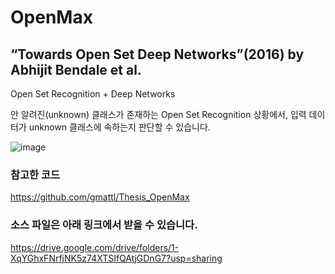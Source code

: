 # OpenMax

## “Towards Open Set Deep Networks”(2016) by Abhijit Bendale et al.
Open Set Recognition + Deep Networks

안 알려진(unknown) 클래스가 존재하는 Open Set Recognition 상황에서, 입력 데이터가 unknown 클래스에 속하는지 판단할 수 있습니다.

![image](https://user-images.githubusercontent.com/65290436/125931436-cd2d9d3c-17b7-4ac2-a9f2-d79a54ab7b7c.png)


### 참고한 코드
https://github.com/gmattl/Thesis_OpenMax

### 소스 파일은 아래 링크에서 받을 수 있습니다.
https://drive.google.com/drive/folders/1-XqYGhxFNrfjNK5z74XTSIfQAtjGDnG7?usp=sharing
